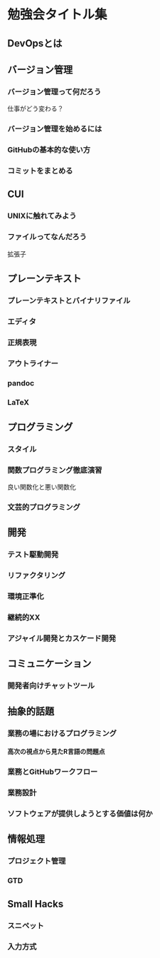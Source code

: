 # 勉強会タイトル集

## DevOpsとは



## バージョン管理



### バージョン管理って何だろう

仕事がどう変わる？



### バージョン管理を始めるには



### GitHubの基本的な使い方



### コミットをまとめる



## CUI



### UNIXに触れてみよう



### ファイルってなんだろう

拡張子



## プレーンテキスト



### プレーンテキストとバイナリファイル



### エディタ



### 正規表現



### アウトライナー



### pandoc



### LaTeX



## プログラミング



### スタイル



### 関数プログラミング徹底演習

良い関数化と悪い関数化



### 文芸的プログラミング



## 開発



### テスト駆動開発



### リファクタリング



### 環境正準化



### 継続的XX



### アジャイル開発とカスケード開発



## コミュニケーション



### 開発者向けチャットツール



## 抽象的話題



### 業務の場におけるプログラミング



#### 高次の視点から見たR言語の問題点



### 業務とGitHubワークフロー



### 業務設計



### ソフトウェアが提供しようとする価値は何か



## 情報処理



### プロジェクト管理



### GTD



## Small Hacks



### スニペット



### 入力方式

